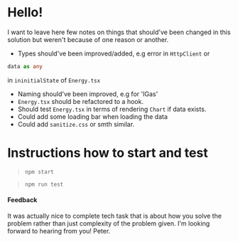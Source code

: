 



# Hello!
I want to leave here few notes on things that should've been changed in this solution but weren't because of one reason or another.
- Types should've been improved/added, e.g error in `HttpClient` or 
```typescript
data as any
```
in `ininitialState` of `Energy.tsx`
- Naming should've been improved, e.g for 'IGas'
- `Energy.tsx` should be refactored to a hook.
- Should test `Energy.tsx` in terms of rendering `Chart` if data exists.
- Could add some loading bar when loading the data
- Could add `sanitize.css` or smth similar.

# Instructions how to start and test
>`npm start`

>`npm run test`

#### Feedback
It was actually nice to complete tech task that is about how you solve the problem rather than just complexity of the problem given. I'm looking forward to hearing from you!
Peter.